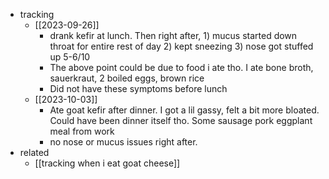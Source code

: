   * tracking
    * [[2023-09-26]]
      * drank kefir at lunch. Then right after, 1) mucus started down throat for entire rest of day 2) kept sneezing 3) nose got stuffed up 5-6/10
      * The above point could be due to food i ate tho. I ate bone broth, sauerkraut, 2 boiled eggs, brown rice 
      * Did not have these symptoms before lunch
    * [[2023-10-03]]
      * Ate goat kefir after dinner. I got a lil gassy, felt a bit more bloated. Could have been dinner itself tho. Some sausage pork eggplant meal from work 
      * no nose or mucus issues right after.
  * related
    * [[tracking when i eat goat cheese]]
